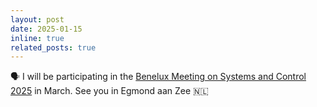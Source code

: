 ```yaml
---
layout: post
date: 2025-01-15
inline: true
related_posts: true
---
```


🗣️ I will be participating in the [Benelux Meeting on Systems and Control 2025](https://www.beneluxmeeting.nl/) in March. See you in Egmond aan Zee 🇳🇱